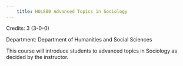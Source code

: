 ```yaml
---
    title: HUL880 Advanced Topics in Sociology
---
```

Credits: 3 (3-0-0)

Department: Department of Humanities and Social Sciences

This course will introduce students to advanced topics in Sociology as decided by the instructor.